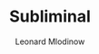 --- 
title: Subliminal
layout: default 
author: Leonard Mlodinow 
categories: book 
link: http://www.amazon.com/Subliminal-Unconscious-Rules-Behavior-Vintage/dp/0307472256/ref=sr_1_1?s=books&ie=UTF8&qid=1378935690&sr=1-1&keywords=subliminal
image: http://ecx.images-amazon.com/images/I/418rq5jBs7L._SY346_PJlook-inside-v2,TopRight,1,0_SH20_.jpg
---